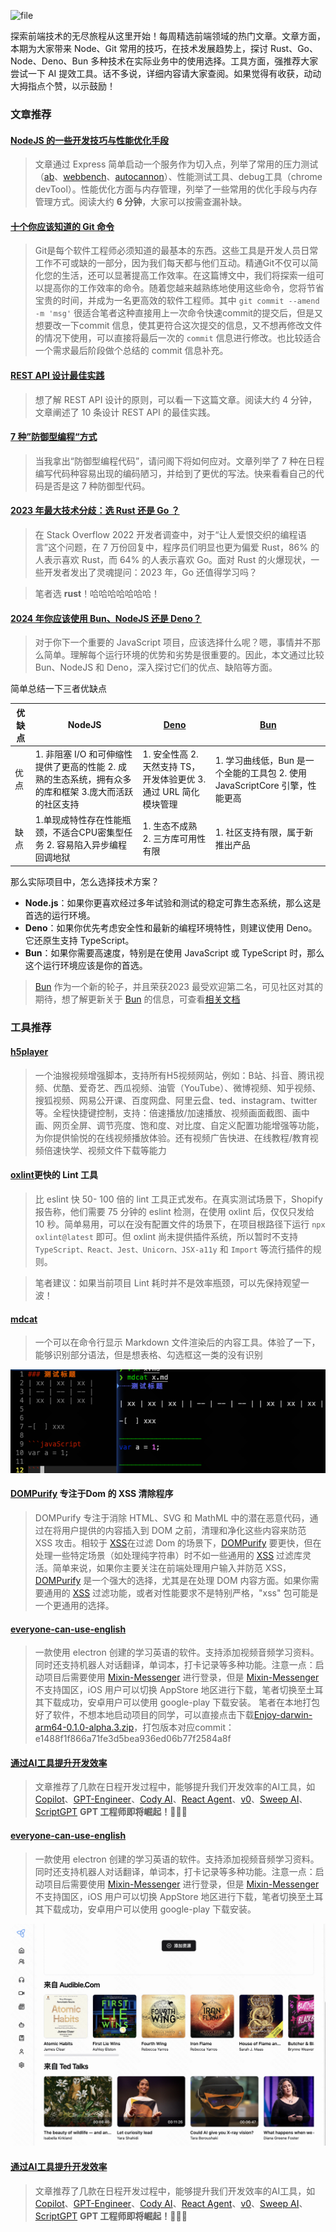![file](https://p3-juejin.byteimg.com/tos-cn-i-k3u1fbpfcp/ffc5b5e34cda421bb920b73bf8da0c35~tplv-k3u1fbpfcp-jj-mark:0:0:0:0:q75.image#?w=1344\&h=768\&s=1191268\&e=png\&b=ebb382)

探索前端技术的无尽旅程从这里开始！每周精选前端领域的热门文章。文章方面，本期为大家带来 Node、Git 常用的技巧，在技术发展趋势上，探讨 Rust、Go、Node、Deno、Bun 多种技术在实际业务中的使用选择。工具方面，强推荐大家尝试一下 AI 提效工具。话不多说，详细内容请大家查阅。如果觉得有收获，动动大拇指点个赞，以示鼓励！
### 文章推荐
#### [NodeJS 的一些开发技巧与性能优化手段](https://medium.com/@Choco23/node-js-mastery-advanced-development-performance-tips-da07355c1e8a)
> 文章通过 Express 简单启动一个服务作为切入点，列举了常用的压力测试（[ab](https://httpd.apache.org/docs/2.4/programs/ab.html)、[webbench](http://home.tiscali.cz/~cz210552/webbench.html)、[autocannon](https://github.com/mcollina/autocannon)）、性能测试工具、debug工具（chrome devTool）。性能优化方面与内存管理，列举了一些常用的优化手段与内存管理方式。阅读大约 **6 分钟**，大家可以按需查漏补缺。

#### [十个你应该知道的 Git 命令](https://levelup.gitconnected.com/10-must-know-git-commands-for-software-engineers-ffc6687d6dfd)
> Git是每个软件工程师必须知道的最基本的东西。这些工具是开发人员日常工作不可或缺的一部分，因为我们每天都与他们互动。精通Git不仅可以简化您的生活，还可以显著提高工作效率。在这篇博文中，我们将探索一组可以提高你的工作效率的命令。随着您越来越熟练地使用这些命令，您将节省宝贵的时间，并成为一名更高效的软件工程师。其中 `git commit --amend -m 'msg'` 很适合笔者这种直接用上一次命令快速commit的提交后，但是又想要改一下commit 信息，使其更符合这次提交的信息，又不想再修改文件的情况下使用，可以直接将最后一次的 `commit` 信息进行修改。也比较适合一个需求最后阶段做个总结的 commit 信息补充。

#### [REST API 设计最佳实践](https://medium.com/@techworldwithmilan/rest-api-design-best-practices-2eb5e749d428)
> 想了解 REST API 设计的原则，可以看一下这篇文章。阅读大约 4 分钟，文章阐述了 10 条设计 REST API 的最佳实践。


#### [7 种”防御型编程“方式](https://medium.com/@Evelyn.Taylor/7-bad-ways-to-write-javascript-f41186f6dd05)
> 当我拿出“防御型编程代码”，请问阁下将如何应对。文章列举了 7 种在日程编写代码种容易出现的编码陋习，并给到了更优的写法。快来看看自己的代码是否是这 7 种防御型代码。


#### [2023 年最大技术分歧：选 Rust 还是 Go ？](https://mp.weixin.qq.com/s/QP69q7LYZMF7tvcrvj31gg)
> 在 Stack Overflow 2022 开发者调查中，对于“让人爱恨交织的编程语言”这个问题，在 7 万份回复中，程序员们明显也更为偏爱 Rust，86% 的人表示喜欢 Rust，而 64% 的人表示喜欢 Go。面对 Rust 的火爆现状，一些开发者发出了灵魂提问：2023 年，Go 还值得学习吗？


> 笔者选 **rust**！哈哈哈哈哈哈哈！


#### [2024 年你应该使用 Bun、NodeJS 还是 Deno？](https://mp.weixin.qq.com/s/ygHeG3HDGdeBiuYF6v1Pdg)

> 对于你下一个重要的 JavaScript 项目，应该选择什么呢？嗯，事情并不那么简单。理解每个运行环境的优势和劣势是很重要的。因此，本文通过比较 Bun、NodeJS 和 Deno，深入探讨它们的优点、缺陷等方面。

简单总结一下三者优缺点

| 优缺点 | NodeJS                                                     | [Deno](https://github.com/denoland/deno)   | [Bun](https://github.com/oven-sh/bun)              |
| --- | ---------------------------------------------------------- | ------------------------------------------ | -------------------------------------------------- |
| 优点  | 1. 非阻塞 I/O 和可伸缩性提供了更高的性能 2. 成熟的生态系统，拥有众多的库和框架 3.庞大而活跃的社区支持 | 1. 安全性高 2. 天然支持 TS，开发体验更优 3. 通过 URL 简化模块管理 | 1. 学习曲线低，Bun 是一个全能的工具包 2. 使用JavaScriptCore 引擎，性能更高 |
| 缺点  | 1.单现成特性存在性能瓶颈，不适合CPU密集型任务 2. 容易陷入异步编程回调地狱                  | 1. 生态不成熟 2. 三方库可用性有限                       | 1. 社区支持有限，属于新推出产品                                  |

那么实际项目中，怎么选择技术方案？

-   **Node.js**：如果你更喜欢经过多年试验和测试的稳定可靠生态系统，那么这是首选的运行环境。
-   **Deno**：如果你优先考虑安全性和最新的编程环境特性，则建议使用 Deno。它还原生支持 TypeScript。
-   **Bun**：如果你需要高速度，特别是在使用 JavaScript 或 TypeScript 时，那么这个运行环境应该是你的首选。

> [Bun](https://github.com/oven-sh/bun) 作为一个新的轮子，并且荣获2023 最受欢迎第二名，可见社区对其的期待，想了解更新关于 [Bun](https://github.com/oven-sh/bun) 的信息，可查看[相关文档](https://juejin.cn/post/7277387014046335010)

### 工具推荐
#### [h5player](https://github.com/xxxily/h5player)
> 一个油猴视频增强脚本，支持所有H5视频网站，例如：B站、抖音、腾讯视频、优酷、爱奇艺、西瓜视频、油管（YouTube）、微博视频、知乎视频、搜狐视频、网易公开课、百度网盘、阿里云盘、ted、instagram、twitter等。全程快捷键控制，支持：倍速播放/加速播放、视频画面截图、画中画、网页全屏、调节亮度、饱和度、对比度、自定义配置功能增强等功能，为你提供愉悦的在线视频播放体验。还有视频广告快进、在线教程/教育视频倍速快学、视频文件下载等能力

#### [oxlint](https://oxc-project.github.io/blog/2023-12-12-announcing-oxlint.html)更快的 Lint 工具
> 比 eslint 快 50- 100 倍的 lint 工具正式发布。在真实测试场景下，Shopify 报告称，他们需要 75 分钟的 eslint 检测，在使用 oxlint 后，仅仅只发给 10 秒。简单易用，可以在没有配置文件的场景下，在项目根路径下运行 `npx oxlint@latest` 即可。但 oxlint 尚未提供插件系统，所以暂时不支持 `TypeScript、React、Jest、Unicorn、JSX-a11y` 和 `Import` 等流行插件的规则。

> 笔者建议：如果当前项目 Lint 耗时并不是效率瓶颈，可以先保持观望一波！

#### [mdcat](https://github.com/swsnr/mdcat)
> 一个可以在命令行显示 Markdown 文件渲染后的内容工具。体验了一下，能够识别部分语法，但是想表格、勾选框这一类的没有识别
<img src="./mdcat.png"/>

#### [DOMPurify](https://github.com/cure53/DOMPurify) 专注于Dom 的 XSS 清除程序
> DOMPurify 专注于消除 HTML、SVG 和 MathML 中的潜在恶意代码，通过在将用户提供的内容插入到 DOM 之前，清理和净化这些内容来防范 XSS 攻击。相较于 [XSS](https://github.com/leizongmin/js-xss)在过滤 Dom 的场景下，[DOMPurify](https://github.com/cure53/DOMPurify) 要更快，但在处理一些特定场景（如处理纯字符串）时不如一些通用的  [XSS](https://github.com/leizongmin/js-xss) 过滤库灵活。简单来说，如果你主要关注在前端处理用户输入并防范 XSS，[DOMPurify](https://github.com/cure53/DOMPurify) 是一个强大的选择，尤其是在处理 DOM 内容方面。如果你需要通用的  [XSS](https://github.com/leizongmin/js-xss) 过滤功能，或者对性能要求不是特别严格，"xss" 包可能是一个更通用的选择。

#### [everyone-can-use-english](https://github.com/xiaolai/everyone-can-use-english)
> 一款使用 electron 创建的学习英语的软件。支持添加视频音频学习资料。同时还支持机器人对话翻译，单词本，打卡记录等多种功能。注意一点：启动项目后需要使用 [Mixin-Messenger](https://messenger.mixin.one/zh/download?platform=iOS) 进行登录，但是 [Mixin-Messenger](https://messenger.mixin.one/zh/download?platform=iOS)不支持国区，iOS 用户可以切换 AppStore 地区进行下载，笔者切换至土耳其下载成功，安卓用户可以使用 google-play 下载安装。
> 笔者在本地打包好了软件，不想本地启动项目的同学，可以直接点击下载[Enjoy-darwin-arm64-0.1.0-alpha.3.zip](https://ee-clodis.corp.kuaishou.com/s/1qGCTWyQ2TpnbFDQQ4cIzm)，打包版本对应commit：e1488f1f866a71fe3d5bea936ed06b77f2584a8f


#### [通过AI工具提升开发效率](https://hackernoon.com/ai-powered-tools-that-doubled-my-development-speed)
> 文章推荐了几款在日程开发过程中，能够提升我们开发效率的AI工具，如[Copilot](https://github.com/features/copilot?ref=hackernoon.com)、[GPT-Engineer](https://github.com/gpt-engineer-org/gpt-engineer?ref=hackernoon.com)、[Cody AI](https://github.com/sourcegraph/cody?ref=hackernoon.com)、[React Agent](https://github.com/eylonmiz/react-agent?ref=hackernoon.com)、[v0](https://v0.dev/?ref=hackernoon.com)、[Sweep AI](https://github.com/sweepai/sweep?ref=hackernoon.com)、[ScriptGPT](https://github.com/ukanwat/scriptgpt/?ref=hackernoon.com)
> **GPT 工程师即将崛起！🤣🤣🤣**

#### [everyone-can-use-english](https://github.com/xiaolai/everyone-can-use-english)
> 一款使用 electron 创建的学习英语的软件。支持添加视频音频学习资料。同时还支持机器人对话翻译，单词本，打卡记录等多种功能。注意一点：启动项目后需要使用 [Mixin-Messenger](https://messenger.mixin.one/zh/download?platform=iOS) 进行登录，但是 [Mixin-Messenger](https://messenger.mixin.one/zh/download?platform=iOS)不支持国区，iOS 用户可以切换 AppStore 地区进行下载，笔者切换至土耳其下载成功，安卓用户可以使用 google-play 下载安装。
<img src="./speak-english.png" />


#### [通过AI工具提升开发效率](https://hackernoon.com/ai-powered-tools-that-doubled-my-development-speed)
> 文章推荐了几款在日程开发过程中，能够提升我们开发效率的AI工具，如[Copilot](https://github.com/features/copilot?ref=hackernoon.com)、[GPT-Engineer](https://github.com/gpt-engineer-org/gpt-engineer?ref=hackernoon.com)、[Cody AI](https://github.com/sourcegraph/cody?ref=hackernoon.com)、[React Agent](https://github.com/eylonmiz/react-agent?ref=hackernoon.com)、[v0](https://v0.dev/?ref=hackernoon.com)、[Sweep AI](https://github.com/sweepai/sweep?ref=hackernoon.com)、[ScriptGPT](https://github.com/ukanwat/scriptgpt/?ref=hackernoon.com)
> **GPT 工程师即将崛起！🤣🤣🤣**
